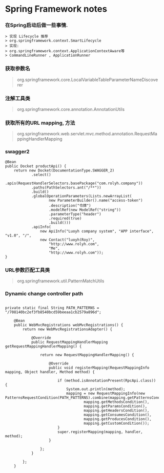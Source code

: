 # Spring Framework notes

### 在Spring启动后做一些事情.

```
> 实现 Lifecycle 推荐  
> org.springframework.context.SmartLifecycle
> 实现:
> org.springframework.context.ApplicationContextAware等
> CommandLineRunner , ApplicationRunner 
```

### 获取参数名
>org.springframework.core.LocalVariableTableParameterNameDiscoverer

### 注解工具类
> org.springframework.core.annotation.AnnotationUtils

### 获取所有的URL mapping, 方法
> org.springframework.web.servlet.mvc.method.annotation.RequestMappingHandlerMapping

### swagger2
```
@Bean
public Docket productApi() {
	return new Docket(DocumentationType.SWAGGER_2)
			.select()
			.apis(RequestHandlerSelectors.basePackage("com.rolyh.company"))
			.paths(PathSelectors.ant("/**"))
			.build() 
			.globalOperationParameters(Lists.newArrayList(
					new ParameterBuilder().name("access-token")
					.description("令牌")
					.modelRef(new ModelRef("string"))
					.parameterType("header")
					.required(true)
					.build()))
			.apiInfo(
				new ApiInfo("Luoyh company system", "APP interface", "v1.0", "/",
				new Contact("luoyh(Roy)", 
					"http://www.rolyh.com", 
					"Me", 
					"http://www.rolyh.com"));
}
```

### URL参数匹配工具类
> org.springframework.util.PatternMatchUtils


### Dynamic change controller path

```

private static final String PATH_PATTERNS = "/708140bc2ef3fb8540bcd59beeaa1cb2579a896d";
    
    @Bean
    public WebMvcRegistrations webMvcRegistrations() {
        return new WebMvcRegistrationsAdapter() {

            @Override
            public RequestMappingHandlerMapping getRequestMappingHandlerMapping() {
                
                return new RequestMappingHandlerMapping() {

                    @Override
                    public void registerMapping(RequestMappingInfo mapping, Object handler, Method method) {
                        
                        if (method.isAnnotationPresent(RpcApi.class)) {
                            System.out.println(method);
                            mapping = new RequestMappingInfo(new PatternsRequestCondition(PATH_PATTERNS).combine(mapping.getPatternsCondition()), 
                                    mapping.getMethodsCondition(), 
                                    mapping.getParamsCondition(), 
                                    mapping.getHeadersCondition(), 
                                    mapping.getConsumesCondition(), 
                                    mapping.getProducesCondition(), 
                                    mapping.getCustomCondition());
                        }
                        super.registerMapping(mapping, handler, method);
                    }
                    
                };
            }
            
        };
    }

```